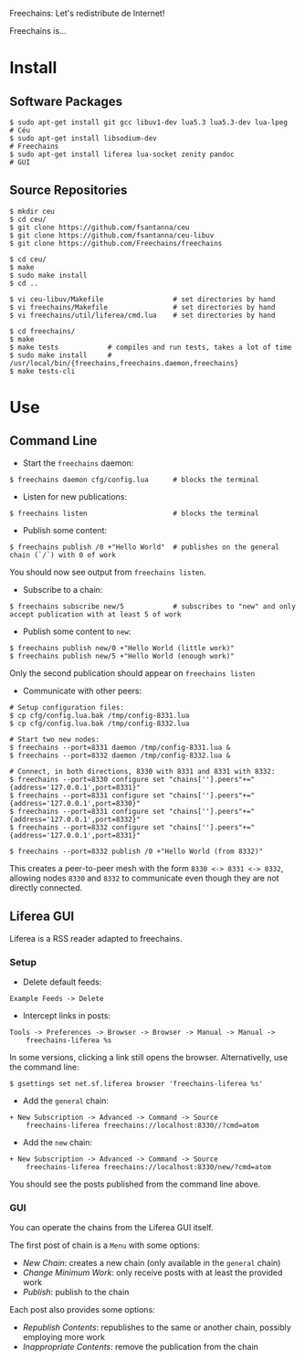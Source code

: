 Freechains: Let's redistribute de Internet!

Freechains is...

# Install

## Software Packages

```
$ sudo apt-get install git gcc libuv1-dev lua5.3 lua5.3-dev lua-lpeg  # Céu
$ sudo apt-get install libsodium-dev                                  # Freechains
$ sudo apt-get install liferea lua-socket zenity pandoc               # GUI
```

## Source Repositories

```
$ mkdir ceu
$ cd ceu/
$ git clone https://github.com/fsantanna/ceu
$ git clone https://github.com/fsantanna/ceu-libuv
$ git clone https://github.com/Freechains/freechains

$ cd ceu/
$ make
$ sudo make install
$ cd ..

$ vi ceu-libuv/Makefile                 # set directories by hand
$ vi freechains/Makefile                # set directories by hand
$ vi freechains/util/liferea/cmd.lua    # set directories by hand

$ cd freechains/
$ make
$ make tests            # compiles and run tests, takes a lot of time
$ sudo make install     # /usr/local/bin/{freechains,freechains.daemon,freechains}
$ make tests-cli
```

# Use

## Command Line

- Start the `freechains` daemon:

```
$ freechains daemon cfg/config.lua      # blocks the terminal
```

- Listen for new publications:

```
$ freechains listen                     # blocks the terminal
```

- Publish some content:

```
$ freechains publish /0 +"Hello World"  # publishes on the general chain (`/`) with 0 of work
```

You should now see output from `freechains listen`.

- Subscribe to a chain:

```
$ freechains subscribe new/5            # subscribes to "new" and only accept publication with at least 5 of work
```

- Publish some content to `new`:

```
$ freechains publish new/0 +"Hello World (little work)"
$ freechains publish new/5 +"Hello World (enough work)"
```

Only the second publication should appear on `freechains listen`

- Communicate with other peers:

```
# Setup configuration files:
$ cp cfg/config.lua.bak /tmp/config-8331.lua
$ cp cfg/config.lua.bak /tmp/config-8332.lua

# Start two new nodes:
$ freechains --port=8331 daemon /tmp/config-8331.lua &
$ freechains --port=8332 daemon /tmp/config-8332.lua &

# Connect, in both directions, 8330 with 8331 and 8331 with 8332:
$ freechains --port=8330 configure set "chains[''].peers"+="{address='127.0.0.1',port=8331}"
$ freechains --port=8331 configure set "chains[''].peers"+="{address='127.0.0.1',port=8330}"
$ freechains --port=8331 configure set "chains[''].peers"+="{address='127.0.0.1',port=8332}"
$ freechains --port=8332 configure set "chains[''].peers"+="{address='127.0.0.1',port=8331}"

$ freechains --port=8332 publish /0 +"Hello World (from 8332)"
```

This creates a peer-to-peer mesh with the form `8330 <-> 8331 <-> 8332`,
allowing nodes `8330` and `8332` to communicate even though they are not
directly connected.

## Liferea GUI

Liferea is a RSS reader adapted to freechains.

### Setup

- Delete default feeds:

```
Example Feeds -> Delete
```

- Intercept links in posts:

```
Tools -> Preferences -> Browser -> Browser -> Manual -> Manual ->
    freechains-liferea %s
```

In some versions, clicking a link still opens the browser.
Alternativelly, use the command line:

```
$ gsettings set net.sf.liferea browser 'freechains-liferea %s'
```

- Add the `general` chain:

```
+ New Subscription -> Advanced -> Command -> Source
    freechains-liferea freechains://localhost:8330//?cmd=atom
```

- Add the `new` chain:

```
+ New Subscription -> Advanced -> Command -> Source
    freechains-liferea freechains://localhost:8330/new/?cmd=atom
```

You should see the posts published from the command line above.

### GUI

You can operate the chains from the Liferea GUI itself.

The first post of chain is a `Menu` with some options:

- *New Chain*:           creates a new chain (only available in the `general` chain)
- *Change Minimum Work*: only receive posts with at least the provided work
- *Publish*:             publish to the chain

Each post also provides some options:

- *Republish Contents*:     republishes to the same or another chain, possibly employing more work
- *Inappropriate Contents*: remove the publication from the chain
